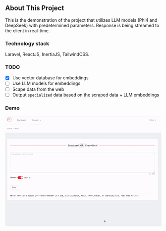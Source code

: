 ## About This Project

This is the demonstration of the project that utilizes LLM models (Phi4 and DeepSeek) with predetermined parameters.
Response is being streamed to the client in real-time.

### Technology stack

Laravel, ReactJS, InertiaJS, TailwindCSS.

### TODO

- [x] Use vector database for embeddings
- [ ] Use LLM models for embeddings
- [ ] Scape data from the web
- [ ] Output `specialized` data based on the scraped data + LLM embeddings

### Demo

![1.gif](resources/img/1.gif)

